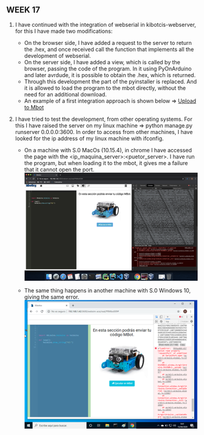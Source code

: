 ## WEEK 17

1. I have continued with the integration of webserial in kibotcis-webserver, for this I have made two modifications:   
    - On the browser side, I have added a request to the server to return the .hex, and once received call the function that implements all the development of webserial.   
    - On the server side, I have added a view, which is called by the browser, passing the code of the program. In it using PyOnArduino and later avrdude, it is possible to obtain the .hex, which is returned.   
    - Through this development the part of the pyinstaller is replaced. And it is allowed to load the program to the mbot directly, without the need for an additional download.   
    * An example of a first integration approach is shown below => [Upload to Mbot](https://youtu.be/1jyvoN5ZRxQ)   
    
2. I have tried to test the development, from other operating systems. For this I have raised the server on my linux machine => python manage.py runserver 0.0.0.0:3600. In order to access from other machines, I have looked for the ip address of my linux machine with ifconfig.   
    - On a machine with S.0 MacOs (10.15.4), in chrome I have accessed the page with the <ip_maquina_server>:<puetor_server>. I have run the program, but when loading it to the mbot, it gives me a failure that it cannot open the port.   
    ![Execute-fail-MacOs](https://raw.githubusercontent.com/dvalladaresv/TFG_David_Valladares/master/assets/week17/execute_fail_macos.png)   
    
    - The same thing happens in another machine with S.0 Windows 10, giving the same error.   
    ![Execute-fail-MacOs](https://raw.githubusercontent.com/dvalladaresv/TFG_David_Valladares/master/assets/week17/execute_fail_windows10.png)   


        
    
